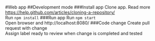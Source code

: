 #Web app
##Development mode
###Install app
Clone app. Read more https://help.github.com/articles/cloning-a-repository/  
Run `npm install`
###Run app
Run `npm start`  
Open browser and http://localhost:8080/
###Code change
Create pull request with change  
Assign label ready to review when change is completed and tested
